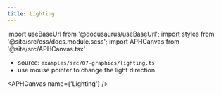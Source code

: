 ```yaml
---
title: Lighting
---
```


import useBaseUrl from '@docusaurus/useBaseUrl';
import styles from '@site/src/css/docs.module.scss';
import APHCanvas from '@site/src/APHCanvas.tsx'

- source: `examples/src/07-graphics/lighting.ts`
- use mouse pointer to change the light direction

<APHCanvas name={'Lighting'} />

